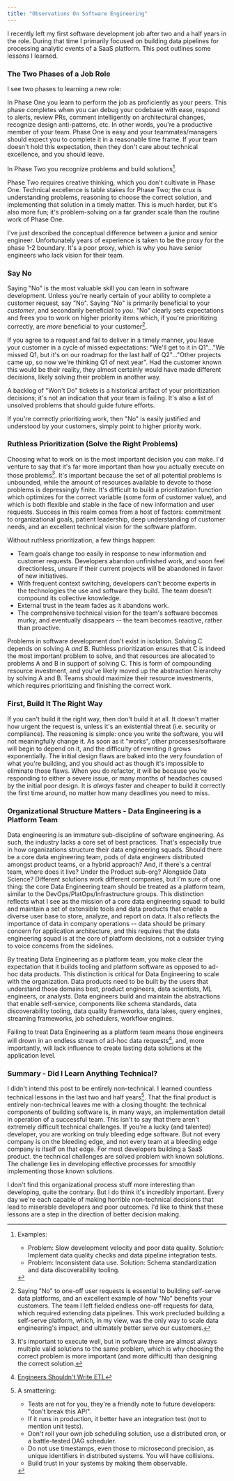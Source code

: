 ```yaml
---
title: "Observations On Software Engineering"
---
```


I recently left my first software development job after two and a
half years in the role. During that time I primarily focused on
building data pipelines for processing analytic events of a SaaS platform.
This post outlines some lessons I learned.

### The Two Phases of a Job Role

I see two phases to learning a new role:

In Phase One you learn to perform the job as proficiently as your peers. This
phase completes when you can debug your codebase with ease, respond to alerts,
review PRs, comment intelligently on architectural changes, recognize design
anti-patterns, etc. In other words, you're a productive member of your team.
Phase One is easy and your teammates/managers should expect you to complete it
in a reasonable time frame. If your team doesn't hold this expectation, then
they don't care about technical excellence, and you should leave.

In Phase Two you recognize problems and build solutions[^phase_two].

[^phase_two]: Examples:
    * Problem: Slow development velocity and poor data quality. Solution: Implement
    data quality checks and data pipeline integration tests.
    * Problem: Inconsistent data use. Solution: Schema standardization and data
    discoverability tooling.

Phase Two requires creative thinking, which you don't cultivate in Phase One.
Technical excellence is table stakes for Phase Two; the crux is
understanding problems, reasoning to choose the correct
solution, and implementing that solution in a timely matter. This is much
harder, but it's also more fun; it's problem-solving on a far grander scale than
the routine work of Phase One.

I've just described the conceptual difference between a junior and senior
engineer. Unfortunately years of experience is taken to be the proxy for the
phase 1-2 boundary. It's a poor proxy, which is why you have senior
engineers who lack vision for their team.

### Say No

Saying "No" is the most valuable skill you can learn in software development.
Unless you're nearly certain of your ability to complete a customer request,
say "No". Saying "No" is primarily
beneficial to your _customer_, and secondarily beneficial to _you_. "No"
clearly sets expectations and frees you to work on higher priority items which,
if you're prioritizing correctly, are _more_ beneficial to your customer[^no].

[^no]: Saying "No" to one-off user requests is essential to building self-serve
data platforms, and an excellent example of how "No" benefits your customers.
The team I left fielded endless one-off requests for data, which required
extending data pipelines. This work precluded building a self-serve platform,
which, in my view, was the only way to scale data engineering's impact, and
ultimately better serve our customers.

If you agree to a request and fail to deliver in a timely manner, you leave your
customer in a cycle of missed expectations: "We'll get to it in Q1"..."We
missed Q1, but it's on our roadmap for the last half of Q2"..."Other projects
came up, so now we're thinking Q1 of next year". Had the customer known this
would be their reality, they almost certainly would have made different
decisions, likely solving their problem in another way.

A backlog of "Won't Do" tickets is a historical artifact of your prioritization
decisions; it's not an indication that your team is failing. It's also a list
of unsolved problems that should guide future efforts.

If you're correctly prioritizing work, then "No" is easily justified and
understood by your customers, simply point to higher priority work.

### Ruthless Prioritization (Solve the Right Problems)

Choosing what to work on is the most important decision you can make. I'd venture
to say that it's far more important than how you actually execute on those
problems[^decisions]. It's important because the set of all potential problems
is unbounded, while the amount of resources available to devote to those
problems is depressingly finite. It's difficult to build a
prioritization function which optimizes for the correct variable (some form
of customer value), and which is both flexible and stable in the face of new
information and user requests. Success in this realm comes from a host of
factors: commitment to organizational goals, patient leadership, deep
understanding of customer needs, and an excellent technical vision for the
software platform.

[^decisions]: It's important to execute well, but in software there are almost
always multiple valid solutions to the same problem, which is why choosing the
correct problem is more important (and more difficult) than designing the correct
solution.

Without ruthless prioritization, a few things happen:
* Team goals change too easily in response to new information and customer requests.
  Developers abandon unfinished work, and soon feel directionless, unsure if
  their current projects will be abandoned in favor of new initiatives.
* With frequent context switching, developers can't become experts in the
  technologies the use and software they build. The team doesn't compound
  its collective knowledge.
* External trust in the team fades as it abandons work.
* The comprehensive technical vision for the team's software becomes murky, and
  eventually disappears -- the team becomes reactive, rather than proactive.

Problems in software development don't exist in isolation. Solving C depends
on solving A _and_ B. Ruthless prioritization ensures that C is indeed the most
important problem to solve, and that resources are allocated to
problems A and B in support of solving C. This is form of compounding
resource investment, and you've likely moved up the abstraction hierarchy by
solving A and B. Teams should maximize their resource investments,
which requires prioritizing and finishing the correct work.

### First, Build It The Right Way

If you can't build it the right way, then don't build it at all. It doesn't
matter how urgent the request is, unless it's an existential threat (i.e.
security or compliance). The reasoning is simple: once you
write the software, you will not meaningfully change it. As soon as it "works",
other processes/software will begin to depend on it, and the difficulty of
rewriting it grows exponentially. The initial design
flaws are baked into the very foundation of what you're building, and you should
act as though it's impossible to eliminate those flaws. When you do refactor, it
will be because you're responding to either a severe issue, or many months of
headaches caused by the initial poor design. It is
_always_ faster and cheaper to build it correctly the
first time around, no matter how many deadlines you need to miss.

### Organizational Structure Matters - Data Engineering is a Platform Team

Data engineering is an immature sub-discipline of software engineering. As
such, the industry lacks a core set of best practices. That's especially true
in how organizations structure their data engineering squads. Should there be
a core data engineering team, pods of data engineers distributed amongst product
teams, or a hybrid approach? And, if there's a central team, where does it live?
Under the Product sub-org? Alongside Data Science? Different solutions
work different companies, but I'm sure of one thing: the
core Data Engineering team should be treated as a platform team, similar to
the DevOps/PlatOps/Infrastructure groups. This distinction reflects what
I see as the mission of a core data engineering squad: to build and maintain a
set of extensible tools and data products that enable a diverse user base to
store, analyze, and report on data. It also reflects the importance of data in
company operations -- data should be primary concern for application
architecture, and this requires that the data engineering squad is at the core
of platform decisions, not a outsider trying to voice concerns from the
sidelines.

By treating Data Engineering as a platform team, you make clear the expectation
that it builds tooling and platform software as opposed to ad-hoc data products.
This distinction is critical for Data Engineering to scale with the
organization. Data products need to be built by the users that understand those
domains best, product engineers, data scientists, ML engineers, or analysts.
Data engineers build and maintain the abstractions that enable self-service,
components like schema standards, data discoverability tooling, data quality
frameworks, data lakes, query engines, streaming frameworks, job schedulers,
workflow engines.

Failing to treat Data Engineering as a platform team means those engineers will
drown in an endless stream of ad-hoc data requests[^etl], and, more importantly, will
lack influence to create lasting data solutions at the application level.

[^etl]: [Engineers Shouldn't Write ETL](https://multithreaded.stitchfix.com/blog/2016/03/16/engineers-shouldnt-write-etl/)

### Summary - Did I Learn Anything Technical?

I didn't intend this post to be entirely non-technical. I learned countless
technical lessons in the last two and half years[^technical_lessons]. That the
final product is entirely non-technical leaves me with a closing thought: the
technical components of building software is, in many ways, an implementation
detail in operation of a successful team. This isn't to say that
there aren't extremely difficult technical challenges. If you're a lucky
(and talented) developer, you are working on truly bleeding edge software. But
not every company is on the bleeding edge, and not every team at a bleeding edge
company is itself on that edge. For most developers building a SaaS product.
the technical
challenges are solved problem with known solutions. The challenge lies in
developing effective processes for smoothly implementing those known solutions.

I don't find this organizational process stuff more interesting than developing,
quite the contrary. But I do think it's incredibly important.
Every day we're each capable of making horrible non-technical decisions
that lead to miserable developers and poor outcomes. I'd like to think that
these lessons are a step in the direction of better decision making.

[^technical_lessons]: A smattering:

    * Tests are not for you, they're a friendly note to future developers:
    "don't break this API".
    * If it runs in production, it better have an integration test (not to
    mention unit tests).
    * Don't roll your own job scheduling solution, use a distributed cron, or
    a battle-tested DAG scheduler.
    * Do not use timestamps, even those to microsecond precision, as unique
    identifiers in distributed systems. You will have collisions.
    * Build trust in your systems by making them observable.
